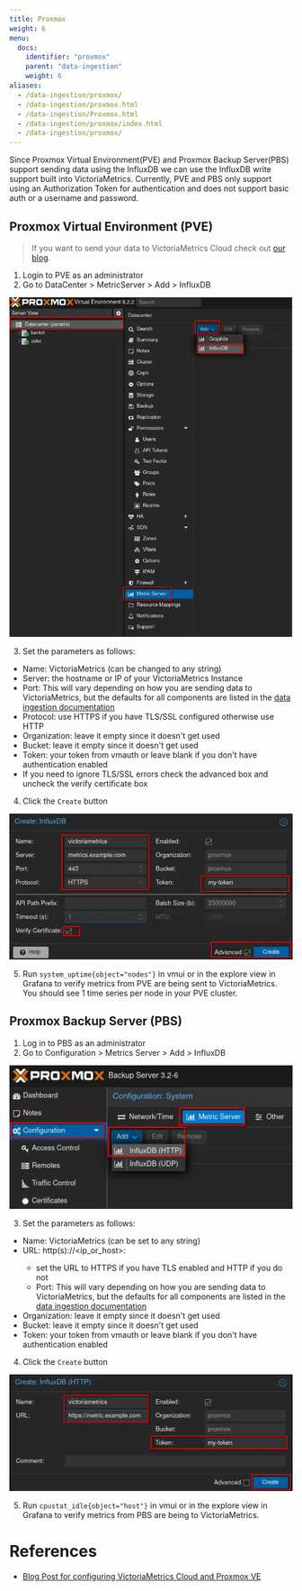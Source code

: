 ```yaml
---
title: Proxmox
weight: 6
menu:
  docs:
    identifier: "proxmox"
    parent: "data-ingestion"
    weight: 6
aliases:
  - /data-ingestion/proxmox/
  - /data-ingestion/proxmox.html
  - /data-ingestion/Proxmox.html
  - /data-ingestion/proxmox/index.html
  - /data-ingestion/proxmox/
---
```


Since Proxmox Virtual Environment(PVE) and Proxmox Backup Server(PBS) support sending data using the InfluxDB 
we can use the InfluxDB write support built into VictoriaMetrics.
Currently, PVE and PBS only support using an Authorization Token for authentication and does not support basic auth 
or a username and password.

## Proxmox Virtual Environment (PVE)

> If you want to send your data to VictoriaMetrics Cloud check out [our blog](https://victoriametrics.com/blog/proxmox-monitoring-with-dbaas/).

1. Login to PVE as an administrator
2. Go to DataCenter > MetricServer > Add > InfluxDB

![PVE Metric Navigation](Proxmox-pve-nav.webp)

3. Set the parameters as follows:
  - Name: VictoriaMetrics (can be changed to any string)
  - Server: the hostname or IP of your VictoriaMetrics Instance
  - Port: This will vary depending on how you are sending data to VictoriaMetrics, but the defaults for all components are listed in the [data ingestion documentation](https://docs.victoriametrics.com/victoriametrics/data-ingestion/)
  - Protocol: use HTTPS if you have TLS/SSL configured otherwise use HTTP
  - Organization: leave it empty since it doesn't get used
  - Bucket: leave it empty since it doesn't get used
  - Token: your token from vmauth or leave blank if you don't have authentication enabled
  - If you need to ignore TLS/SSL errors check the advanced box and uncheck the verify certificate box
4. Click the `Create` button

![PVE Metric Form](Proxmox-pve-form.webp)

5. Run `system_uptime{object="nodes"}` in vmui or in the explore view in Grafana to verify metrics from PVE are being sent to VictoriaMetrics.
You should see 1 time series per node in your PVE cluster.

## Proxmox Backup Server (PBS)

1. Log in to PBS as an administrator
2. Go to Configuration > Metrics Server > Add > InfluxDB

![PBS Metric Navigation](Proxmox-pbs-nav.webp)

3.  Set the parameters as follows:
  - Name: VictoriaMetrics (can be set to any string)
  - URL: http(s)://<ip_or_host>:<port>
    - set the URL to HTTPS if you have TLS enabled and HTTP if you do not
    - Port: This will vary depending on how you are sending data to VictoriaMetrics, but the defaults for all components are listed in the [data ingestion documentation](https://docs.victoriametrics.com/victoriametrics/data-ingestion/)
  - Organization: leave it empty since it doesn't get used
  - Bucket: leave it empty since it doesn't get used
  - Token: your token from vmauth or leave blank if you don't have authentication enabled
4. Click the `Create` button

![PBS Metric Form](Proxmox-pbs-form.webp)

5. Run `cpustat_idle{object="host"}` in vmui or in the explore view in Grafana to verify metrics from PBS are being to VictoriaMetrics.

# References

- [Blog Post for configuring VictoriaMetrics Cloud and Proxmox VE](https://victoriametrics.com/blog/proxmox-monitoring-with-dbaas/)
